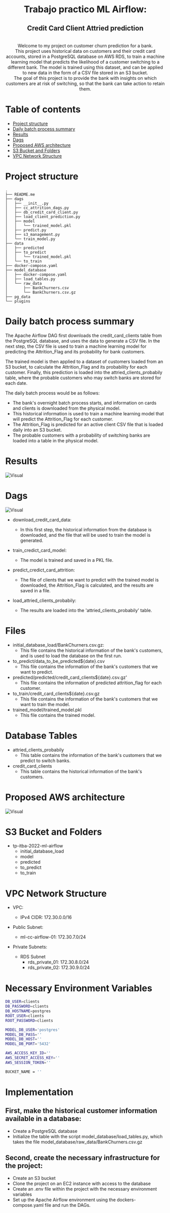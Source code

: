 <p align="center"> 
    <h1 align="center">Trabajo practico ML Airflow:</h1>
    
<p align="center">
        <h2 align="center">Credit Card Client Attried prediction</h2>
</p>
    
  <p align="center">
    <br>Welcome to my project on customer churn prediction for a bank. 
    <br>This project uses historical data on customers and their credit card accounts, stored in a PostgreSQL database on AWS RDS, to train a machine learning model that predicts the likelihood of a customer switching to a different bank. The model is trained using this dataset, and can be applied to new data in the form of a CSV file stored in an S3 bucket. 
    <br>The goal of this project is to provide the bank with insights on which customers are at risk of switching, so that the bank can take action to retain them.
    <br>
  </p>
</p>


# Table of contents
- [Project structure](#Project-structure)
- [Daily batch process summary](#Daily-batch-process-summary)
- [Results](#Results)
- [Dags](#Dags)
- [Proposed AWS architecture](#Proposed-AWS-architecture)
- [S3 Bucket and Folders](#S3-Bucket-and-Folders)
- [VPC Network Structure](#VPC-Network-Structure)

# Project structure

```text
.
├── README.me
├── dags
│   ├── __init__.py
│   ├── cc_attrition_dags.py
│   ├── db_credit_card_client.py
│   ├── load_client_prediction.py
│   ├── model
│   │   └── trained_model.pkl
│   ├── predict.py
│   ├── s3_management.py
│   └── train_model.py
├── data
│   ├── predicted
│   ├── to_predict
│   │   └── trained_model.pkl
│   └── to_train
├── docker-compose.yaml
├── model_database
│   ├── docker-compose.yaml
│   ├── load_tables.py
│   └── raw_data
│       ├── BankChurners.csv
│       └── BankChurners.csv.gz
├── pg_data
└── plugins

``` 
# Daily batch process summary
The Apache Airflow DAG first downloads the credit_card_clients table from the PostgreSQL database, and uses the data to generate a CSV file. In the next step, the CSV file is used to train a machine learning model for predicting the Attrition_Flag and its probability for bank customers.

The trained model is then applied to a dataset of customers loaded from an S3 bucket, to calculate the Attrition_Flag and its probability for each customer. Finally, this prediction is loaded into the attried_clients_probabily table, where the probable customers who may switch banks are stored for each date.

The daily batch process would be as follows:

- The bank's overnight batch process starts, and information on cards and clients is downloaded from the physical model.
- This historical information is used to train a machine learning model that will predict the Attrition_Flag for each customer.
- The Attrition_Flag is predicted for an active client CSV file that is loaded daily into an S3 bucket.
- The probable customers with a probability of switching banks are loaded into a table in the physical model.

# Results
![Visual](/infra/img/results.png)

# Dags

![Visual](/infra/img/dags.png)

- download_credit_card_data: 
  - In this first step, the historical information from the database is downloaded, and the file that will be used to train the model is generated.
- train_credict_card_model: 
  - The model is trained and saved in a PKL file.

- predict_credict_card_attrition: 
  - The file of clients that we want to predict with the trained model is downloaded, the Attrition_Flag is calculated, and the results are saved in a file.
 
- load_attried_clients_probabily: 
  - The results are loaded into the 'attried_clients_probabily' table.


# Files

- initial_database_load/BankChurners.csv.gz: 
  - This file contains the historical information of the bank's customers, and is used to load the database on the first run.
- to_predict/data_to_be_predicted${date}.csv
  - This file contains the information of the bank's customers that we want to predict.
- predicted/predicted/credit_card_clients${date}.csv.gz'
  - This file contains the information of predicted attrition_flag for each customer.
- to_train/credit_card_clients${date}.csv.gz
  - This file contains the information of the bank's customers that we want to train the model.
- trained_model/trained_model.pkl
  - This file contains the trained model.

# Database Tables

- attried_clients_probabily
  - This table contains the information of the bank's customers that we predict to switch banks.
- credit_card_clients
  - This table contains the historical information of the bank's customers.

# Proposed AWS architecture
![Visual](/infra/img/infra.png)

# S3 Bucket and Folders
-  tp-itba-2022-ml-airflow
   -  initial_database_load   
   -  model
   -  predicted
   -  to_predict
   -  to_train

# VPC Network Structure
- VPC: 
  - IPv4 CIDR: 172.30.0.0/16

- Public Subnet: 
    - ml-cc-airflow-01: 172.30.7.0/24

- Private Subnets:
  - RDS Subnet
    - rds_private_01: 172.30.8.0/24
    - rds_private_02: 172.30.9.0/24


# Necessary Environment Variables

```bash
DB_USER=clients
DB_PASSWORD=clients
DB_HOSTNAME=postgres
ROOT_USER=clients
ROOT_PASSWORD=clients

MODEL_DB_USER='postgres'
MODEL_DB_PASS=''
MODEL_DB_HOST=''
MODEL_DB_PORT='5432'

AWS_ACCESS_KEY_ID=''
AWS_SECRET_ACCESS_KEY=''
AWS_SESSION_TOKEN=''

BUCKET_NAME = ''
```

# Implementation

## First, make the historical customer information available in a database:

- Create a PostgreSQL database
- Initialize the table with the script model_database/load_tables.py, which takes the file model_database/raw_data/BankChurners.csv.gz

## Second, create the necessary infrastructure for the project:

- Create an S3 bucket
- Clone the project on an EC2 instance with access to the database
- Create an .env file within the project with the necessary environment variables
- Set up the Apache Airflow environment using the dockers-compose.yaml file and run the DAGs.
